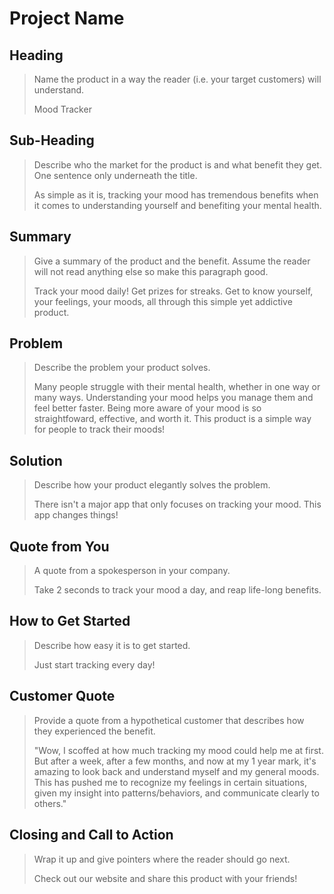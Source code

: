 # Project Name #

<!--
> This material was originally posted [here](http://www.quora.com/What-is-Amazons-approach-to-product-development-and-product-management). It is reproduced here for posterities sake.

There is an approach called "working backwards" that is widely used at Amazon. They work backwards from the customer, rather than starting with an idea for a product and trying to bolt customers onto it. While working backwards can be applied to any specific product decision, using this approach is especially important when developing new products or features.

For new initiatives a product manager typically starts by writing an internal press release announcing the finished product. The target audience for the press release is the new/updated product's customers, which can be retail customers or internal users of a tool or technology. Internal press releases are centered around the customer problem, how current solutions (internal or external) fail, and how the new product will blow away existing solutions.

If the benefits listed don't sound very interesting or exciting to customers, then perhaps they're not (and shouldn't be built). Instead, the product manager should keep iterating on the press release until they've come up with benefits that actually sound like benefits. Iterating on a press release is a lot less expensive than iterating on the product itself (and quicker!).

If the press release is more than a page and a half, it is probably too long. Keep it simple. 3-4 sentences for most paragraphs. Cut out the fat. Don't make it into a spec. You can accompany the press release with a FAQ that answers all of the other business or execution questions so the press release can stay focused on what the customer gets. My rule of thumb is that if the press release is hard to write, then the product is probably going to suck. Keep working at it until the outline for each paragraph flows.

Oh, and I also like to write press-releases in what I call "Oprah-speak" for mainstream consumer products. Imagine you're sitting on Oprah's couch and have just explained the product to her, and then you listen as she explains it to her audience. That's "Oprah-speak", not "Geek-speak".

Once the project moves into development, the press release can be used as a touchstone; a guiding light. The product team can ask themselves, "Are we building what is in the press release?" If they find they're spending time building things that aren't in the press release (overbuilding), they need to ask themselves why. This keeps product development focused on achieving the customer benefits and not building extraneous stuff that takes longer to build, takes resources to maintain, and doesn't provide real customer benefit (at least not enough to warrant inclusion in the press release).
 -->

## Heading ##
  > Name the product in a way the reader (i.e. your target customers) will understand.
  >
  > Mood Tracker

## Sub-Heading ##
  > Describe who the market for the product is and what benefit they get. One sentence only underneath the title.
  >
  > As simple as it is, tracking your mood has tremendous benefits when it comes to understanding yourself and benefiting your mental health.

## Summary ##
  > Give a summary of the product and the benefit. Assume the reader will not read anything else so make this paragraph good.
  >
  > Track your mood daily! Get prizes for streaks. Get to know yourself, your feelings, your moods, all through this simple yet addictive product.

## Problem ##
  > Describe the problem your product solves.
  >
  > Many people struggle with their mental health, whether in one way or many ways. Understanding your mood helps you manage them and feel better faster. Being more aware of your
  > mood is so straightfoward, effective, and worth it. This product is a simple way for people to track their moods!

## Solution ##
  > Describe how your product elegantly solves the problem.
  >
  > There isn't a major app that only focuses on tracking your mood. This app changes things!

## Quote from You ##
  > A quote from a spokesperson in your company.
  >
  > Take 2 seconds to track your mood a day, and reap life-long benefits.

## How to Get Started ##
  > Describe how easy it is to get started.
  >
  > Just start tracking every day!

## Customer Quote ##
  > Provide a quote from a hypothetical customer that describes how they experienced the benefit.
  >
  > "Wow, I scoffed at how much tracking my mood could help me at first. But after a week, after a few months, and now at my 1 year mark, it's amazing to look back and
  > understand myself and my general moods. This has pushed me to recognize my feelings in certain situations, given my insight into patterns/behaviors, and communicate
  > clearly to others."

## Closing and Call to Action ##
  > Wrap it up and give pointers where the reader should go next.
  >
  > Check out our website and share this product with your friends!

